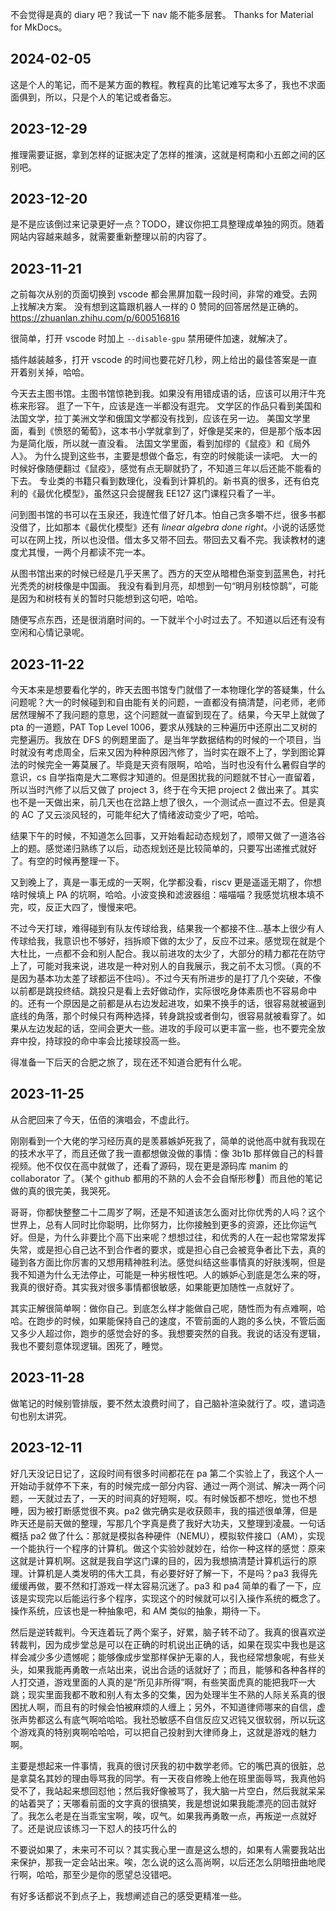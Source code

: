 不会觉得是真的 diary 吧？我试一下 nav 能不能多层套。 Thanks for Material for MkDocs。

## 2024-02-05

这是个人的笔记，而不是某方面的教程。教程真的比笔记难写太多了，我也不求面面俱到，所以，只是个人的笔记或者备忘。
## 2023-12-29

推理需要证据，拿到怎样的证据决定了怎样的推演，这就是柯南和小五郎之间的区别吧。
## 2023-12-20

是不是应该倒过来记录更好一点？TODO，建议你把工具整理成单独的网页。随着网站内容越来越多，就需要重新整理以前的内容了。

## 2023-11-21

之前每次从别的页面切换到 vscode 都会黑屏加载一段时间，非常的难受。去网上找解决方案。
没有想到这篇跟机器人一样的 0 赞同的回答居然是正确的。<https://zhuanlan.zhihu.com/p/600516816>

很简单，打开 vscode 时加上 `--disable-gpu` 禁用硬件加速，就解决了。

插件越装越多，打开 vscode 的时间也要花好几秒，网上给出的最佳答案是一直开着别关掉，哈哈。

今天去主图书馆。主图书馆惊艳到我。如果没有用错成语的话，应该可以用汗牛充栋来形容。
逛了一下午，应该是连一半都没有逛完。
文学区的作品只看到美国和法国文学，拉丁美洲文学和俄国文学都没有找到，应该在另一边。
美国文学里面，看到《愤怒的葡萄》，这本书小学就拿到了，好像是奖来的，但是那个版本因为是简化版，所以就一直没看。
法国文学里面，看到加缪的《鼠疫》和《局外人》。
为什么提到这些书，主要是想做个备忘，有空的时候能读一读吧。
大一的时候好像随便翻过《鼠疫》，感觉有点无聊就扔了，不知道三年以后还能不能看的下去。
专业类的书籍只看到数理化，没看到计算机的。新书真的很多，还有伯克利的《最优化模型》，虽然这只会提醒我 EE127 这门课程只看了一半。

问到图书馆的书可以在玉泉还，我连忙借了好几本。怕自己贪多嚼不烂，很多书都没借了，比如那本《最优化模型》还有 *linear algebra done right*。小说的话感觉可以在网上找，所以也没借。借太多又带不回去。带回去又看不完。我读教材的速度尤其慢，一两个月都读不完一本。

从图书馆出来的时候已经是几乎天黑了。西方的天空从暗橙色渐变到蓝黑色，衬托光秃秃的树枝像是中国画。
我没有看到月亮，却想到一句“明月别枝惊鹊”，可能是因为和树枝有关的暂时只能想到这句吧，哈哈。

随便写点东西，还是很消磨时间的。一下就半个小时过去了。不知道以后还有没有空闲和心情记录呢。

## 2023-11-22
今天本来是想要看化学的，昨天去图书馆专门就借了一本物理化学的答疑集，什么问题呢？大一的时候碰到和自由能有关的问题，一直都没有搞清楚，问老师，老师居然理解不了我问题的意思，这个问题就一直留到现在了。结果，今天早上就做了 pta 的一道题，PAT Top Level 1006，要求从残缺的三种遍历中还原出二叉树的完整遍历。我放在 DFS 的例题里面了。是当年学数据结构的时候的一个项目，当时就没有考虑周全，后来又因为种种原因汽修了，当时实在跟不上了，学到图论算法的时候完全一筹莫展了。毕竟是天资有限啊，哈哈，当时也没有什么暑假自学的意识，cs 自学指南是大二寒假才知道的。但是困扰我的问题就不甘心一直留着，所以当时汽修了以后又做了 project 3，终于在今天把 project 2 做出来了。其实也不是一天做出来，前几天也在岔路上想了很久，一个测试点一直过不去。但是真的 AC 了又云淡风轻的，可能年纪大了情绪波动变少了吧，哈哈。

结果下午的时候，不知道怎么回事，又开始看起动态规划了，顺带又做了一道洛谷上的题。感觉递归熟练了以后，动态规划还是比较简单的，只要写出递推式就好了。有空的时候再整理一下。

又到晚上了，真是一事无成的一天啊，化学都没看，riscv 更是遥遥无期了，你想啥时候填上 PA 的坑啊，哈哈。小波变换和滤波器组：喵喵喵？我感觉坑根本填不完，哎，反正大四了，慢慢来吧。

不过今天打球，难得碰到有队友传球给我，结果我一个都接不住...基本上很少有人传球给我，我意识也不够好，挡拆顺下做的太少了，反应不过来。感觉现在就是个大杜比，一点都不会和别人配合。我以前进攻的太少了，大部分的精力都花在防守上了，可能对我来说，进攻是一种对别人的自我展示，我之前不太习惯。（真的不是因为基本功太差了球都运不住吗）。不过今天有所进步的是打了几个突破，不像以前都是跳投终结。跳投只是看上去好做动作，实际很吃身体素质也不容易命中的。还有一个原因是之前都是从右边发起进攻，如果不换手的话，很容易就被逼到底线的角落，那个时候只有两种选择，转身跳投或者倒勾，很容易就被看穿了。如果从左边发起的话，空间会更大一些。进攻的手段可以更丰富一些，也不要完全放弃中投，持球投的命中率会比接球投高一些。

得准备一下后天的合肥之旅了，现在还不知道合肥有什么呢。

## 2023-11-25
从合肥回来了今天，伍佰的演唱会，不虚此行。

刚刚看到一个大佬的学习经历真的是羡慕嫉妒死我了，简单的说他高中就有我现在的技术水平了，而且还做了我一直都想做没做的事情：像 3b1b 那样做自己的科普视频。他不仅仅在高中就做了，还看了源码，现在更是源码库 manim 的 collaborator 了。（某个 github 都用的不熟的人会不会自惭形秽:rofl:）而且他的笔记做的真的很完美，我哭死。

哥哥，你都快整整二十二周岁了啊，还是不知道该怎么面对比你优秀的人吗？这个世界上，总有人同时比你聪明，比你努力，比你接触到更多的资源，还比你运气好。但是，为什么非要比个高下出来呢？想想过往，和优秀的人在一起也常常发挥失常，或是担心自己达不到合作者的要求，或是担心自己会被竞争者比下去，真的碰到各方面比你厉害的又想用精神胜利法。感觉纠结这些事情真的好肤浅啊，但是我不知道为什么无法停止，可能是一种劣根性吧。人的嫉妒心到底是怎么来的呀，我真的很好奇。其实我对很多事情都很敏感，如果能更加随性一点就好了。

其实正解很简单啊：做你自己。到底怎么样才能做自己呢，随性而为有点难啊，哈哈。在跑步的时候，如果能保持自己的速度，不管前面的人跑的多么快，不管后面又多少人超过你，跑步的感觉会好的多。我想要突然的自我。我说的话没有逻辑，我也不要刻意体现逻辑。困死了，睡觉。


## 2023-11-28

做笔记的时候别管排版，要不然太浪费时间了，自己脑补渲染就行了。哎，遣词造句也别太讲究。


## 2023-12-11

好几天没记日记了，这段时间有很多时间都花在 pa 第二个实验上了，我这个人一开始动手就停不下来，有的时候完成一部分内容、通过一两个测试、解决一两个问题，一天就过去了，一天的时间真的好短啊，哎。有时候饭都不想吃，觉也不想睡，因为被打断感觉很不爽。pa2 做完确实是收获颇丰，我的描述很单薄，但是昨天还是前天做的整理，写那几个字真是费了我好大功夫，又整理到凌晨。一句话概括 pa2 做了什么：那就是模拟各种硬件（NEMU），模拟软件接口（AM），实现一个能执行一个程序的计算机。做这个实验妙就妙在，给你一种这样的感觉：原来这就是计算机啊。这就是我自学这门课的目的，因为我想搞清楚计算机运行的原理。计算机是人类发明的伟大工具，有必要好好了解一下，不是吗？pa3 我得先缓缓再做，要不然和打游戏一样太容易沉迷了。pa3 和 pa4 简单的看了一下，应该是实现完以后能运行多个程序，实现这个的时候就可以引入操作系统的概念了。操作系统，应该也是一种抽象吧，和 AM 类似的抽象，期待一下。

然后是逆转裁判。今天连着玩了两个案子，好累，脑子转不动了。我真的很喜欢逆转裁判，因为成步堂总是可以在正确的时机说出正确的话，如果在现实中我也是这样会减少多少遗憾呢；能够像成步堂那样保护无辜的人，我也经常想象呢，有些关头，如果我能再勇敢一点站出来，说出合适的话就好了；而且，能够和各种各样的人打交道，游戏里面的人真的是“所见非所得”啊，有些笑面虎真的能把我吓一大跳；现实里面我都不敢和别人有太多的交集，因为处理半生不熟的人际关系真的很困扰人啊，而且有的时候会怕被麻烦的人缠上；另外，不知道律师哪来的自信，虚张声势都这么有底气啊哈哈哈。我社恐敏感不自信反应又迟钝又很软弱，所以玩这个游戏真的特别爽啊哈哈哈，可以把自己投射到大律师身上，这就是游戏的魅力啊。

主要是想起来一件事情，我真的很讨厌我的初中数学老师。它的嘴巴真的很脏，总是拿莫名其妙的理由辱骂我的同学。有一天夜自修晚上他在班里面辱骂，我真他妈受不了，我站起来想回怼他；然后我好像被骂了，我大脑一片空白，然后我就呆呆的站着哭了；天哪看前面的文字真的很搞笑，我是想说如果我能漂亮的回击就好了。我怎么老是在当乖宝宝啊，唉，叹气。如果我再勇敢一点，再叛逆一点就好了。还是说应该练习一下怼人的技巧什么的

不要说如果了，未来可不可以？其实我心里一直是这么想的，如果有人需要我站出来保护，那我一定会站出来。唉，怎么说的这么高尚啊，以后还怎么阴暗扭曲地爬行啊，哈哈，那至少是你的愿望总没错吧。

有好多话都说不到点子上，我想阐述自己的感受更精准一些。